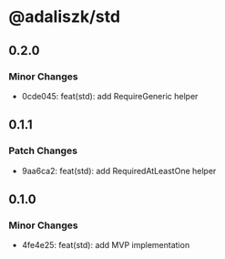 # @adaliszk/std

## 0.2.0

### Minor Changes

- 0cde045: feat(std): add RequireGeneric helper

## 0.1.1

### Patch Changes

- 9aa6ca2: feat(std): add RequiredAtLeastOne helper

## 0.1.0

### Minor Changes

- 4fe4e25: feat(std): add MVP implementation
